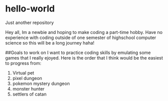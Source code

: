 # hello-world
Just another repository 

Hey all,
Im a newbie and hoping to make coding a part-time hobby.
Have no experience with coding outside of one semester of highschool computer science so this will be a long journey haha!


##Goals to work on
I want to practice coding skills by emulating some games that I really ejoyed. Here is the order that I think would be the easiest to progress from:
1. Virtual pet
2. pixel dungeon
3. pokemon mystery dungeon
4. monster hunter
5. settlers of catan
